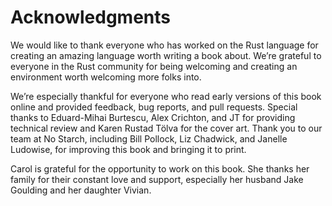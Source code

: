 # Acknowledgments

We would like to thank everyone who has worked on the Rust language for
creating an amazing language worth writing a book about. We’re grateful to
everyone in the Rust community for being welcoming and creating an environment
worth welcoming more folks into.

We’re especially thankful for everyone who read early versions of this book
online and provided feedback, bug reports, and pull requests. Special thanks to
Eduard-Mihai Burtescu, Alex Crichton, and JT for providing technical review and
Karen Rustad Tölva for the cover art. Thank you to our team at No Starch,
including Bill Pollock, Liz Chadwick, and Janelle Ludowise, for improving this
book and bringing it to print.

<!--Insert Steve's acknowledgements here -->

Carol is grateful for the opportunity to work on this book. She thanks her
family for their constant love and support, especially her husband Jake
Goulding and her daughter Vivian.
